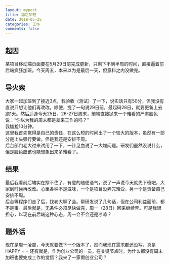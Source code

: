 ```yaml
---
layout: mypost
title: 尴尬加班
date: 2018-05-25
categories: 工作
comments: false 
---
```


## 起因
某项目移动端页面要在5月29日前完成更新，只剩下不到半周的时间，直接逼着前后端疯狂加班。今天周五，本来以为是最后一天，但意料之内没做完。

## 导火索
大家一起加班到了接近3点，我验收（测试）了一下，说实话只有50分，但我没有直说只想让他们再改改。顺便，提了一句说29日前，最起码28日，就要更新上去跑1天。然后适逢今天25日，26-27日周末，前端直接抛来一个难看的严肃脸色说：“你以为我的周末都是拿来工作的吗？”  
我尴尬10分钟。  
这里我首先觉得是自己的责任，在这么短的时间出了一个较大的版本，虽然有一部分是上头强行要做，但是我还是安排不周。  
后台部门老大过来试用了一下，一针见血说了一大堆问题。研发们虽然没说什么，但是脸色应该也能想象出来多难看了。

## 结果
最后我看前后端实在撑不住了，有意的随便语气，说了一声说今天就先下班吧，大家到时候再改改。心里各种不是滋味，一个是项目没弄完难受，另一个是责备自己安排不周。  
后台等程序们走了后，找老大聊了会。帮研发说了几句话，但在公司利益面前，都不是事。最后就是，无条件必须尽快做完，周一（28日）回来继续弄。可是我很担心，以现在前后端这种心态，周一会不会还是凉凉？

## 题外话
现在是周一凌晨，今天就要做下一个版本了，然而我现在需求都还没写，真是HAPPY = =
还有就是，作为创业公司的一员，在关键节点时，为什么都没有周末加班也要完成工作的觉悟？我来了一家假创业公司？

